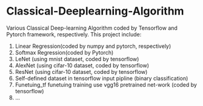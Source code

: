 # Classical-Deeplearning-Algorithm
Various Classical Deep-learning Algorithm coded by Tensorflow and Pytorch framework, respectively.
This project include:
1. Linear Regression(coded by numpy and pytorch, respectively)
2. Softmax Regression(coded by Pytorch)
3. LeNet (using mnist dataset, coded by tensorflow)
4. AlexNet (using cifar-10 dataset, coded by tensorflow)
5. ResNet (using cifar-10 dataset, coded by tensorflow)
6. Self-defined dataset in tensorflow input pipline (binary classification)
7. Funetuing_tf funetuing training use vgg16 pretrained net-work (coded by tensorflow)
8. ...

